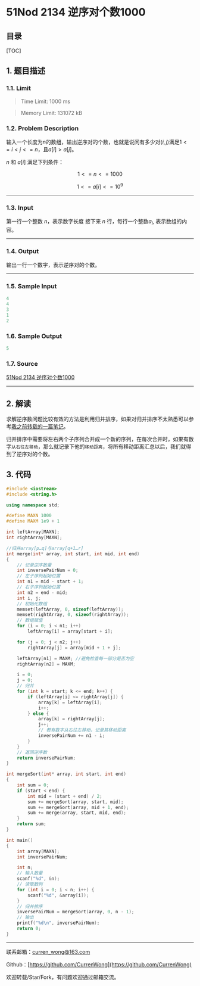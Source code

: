 51Nod 2134 逆序对个数1000
===

目录
---

[TOC]

## 1. 题目描述

### 1.1. Limit

>Time Limit: 1000 ms

>Memory Limit: 131072 kB

### 1.2. Problem Description

输入一个长度为$n$的数组，输出逆序对的个数，也就是说问有多少对$(i, j)$满足$1 <= i < j <= n$，且$a[i] > a[j]$。

$n$ 和 $a[i]$ 满足下列条件：

$$
1 <= n <= 1000
$$

$$
1 <= a[i] <= 10^9
$$

---

### 1.3. Input

第一行一个整数 $n$，表示数字长度 接下来 $n$ 行，每行一个整数$a_i$, 表示数组的内容。

---

### 1.4. Output

输出一行一个数字，表示逆序对的个数。

---

### 1.5. Sample Input

```cpp
4
4
3
1
2
```

### 1.6. Sample Output

```cpp
5
```

### 1.7. Source

[51Nod 2134 逆序对个数1000](http://www.51nod.com/Challenge/Problem.html#problemId=2134)

---

## 2. 解读

求解逆序数问题比较有效的方法是利用归并排序，如果对归并排序不太熟悉可以参考[我之前转载的一篇笔记](https://blog.csdn.net/qq_41729780/article/details/105683525)。

归并排序中需要将左右两个子序列合并成一个新的序列，在每次合并时，如果有数字`从右往左移动`，那么就记录下他的`移动距离`，将所有移动距离汇总以后，我们就得到了逆序对的个数。

## 3. 代码

```cpp
#include <iostream>
#include <string.h>

using namespace std;

#define MAXN 1000
#define MAXM 1e9 + 1

int leftArray[MAXN];
int rightArray[MAXN];

//归并array[p…q]与array[q+1…r]
int merge(int* array, int start, int mid, int end)
{
    // 记录逆序数量
    int inversePairNum = 0;
    // 左子序列起始位置
    int n1 = mid - start + 1;
    // 右子序列起始位置
    int n2 = end - mid;
    int i, j;
    // 初始化数组
    memset(leftArray, 0, sizeof(leftArray));
    memset(rightArray, 0, sizeof(rightArray));
    // 数组赋值
    for (i = 0; i < n1; i++)
        leftArray[i] = array[start + i];

    for (j = 0; j < n2; j++)
        rightArray[j] = array[mid + 1 + j];

    leftArray[n1] = MAXM; //避免检查每一部分是否为空
    rightArray[n2] = MAXM;

    i = 0;
    j = 0;
    // 归并
    for (int k = start; k <= end; k++) {
        if (leftArray[i] <= rightArray[j]) {
            array[k] = leftArray[i];
            i++;
        } else {
            array[k] = rightArray[j];
            j++;
            // 若有数字从右往左移动，记录其移动距离
            inversePairNum += n1 - i;
        }
    }
    // 返回逆序数
    return inversePairNum;
}

int mergeSort(int* array, int start, int end)
{
    int sum = 0;
    if (start < end) {
        int mid = (start + end) / 2;
        sum += mergeSort(array, start, mid);
        sum += mergeSort(array, mid + 1, end);
        sum += merge(array, start, mid, end);
    }
    return sum;
}

int main()
{
    int array[MAXN];
    int inversePairNum;

    int n;
    // 输入数量
    scanf("%d", &n);
    // 读取数列
    for (int i = 0; i < n; i++) {
        scanf("%d", &array[i]);
    }
    // 归并排序
    inversePairNum = mergeSort(array, 0, n - 1);
    // 输出
    printf("%d\n", inversePairNum);
    return 0;
}

```

---

联系邮箱：curren_wong@163.com

Github：[https://github.com/CurrenWong](https://github.com/CurrenWong)

欢迎转载/Star/Fork，有问题欢迎通过邮箱交流。
